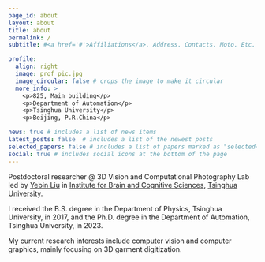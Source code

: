 ```yaml
---
page_id: about
layout: about
title: about
permalink: /
subtitle: #<a href='#'>Affiliations</a>. Address. Contacts. Moto. Etc.

profile:
  align: right
  image: prof_pic.jpg
  image_circular: false # crops the image to make it circular
  more_info: >
    <p>825, Main building</p>
    <p>Department of Automation</p>
    <p>Tsinghua University</p>
    <p>Beijing, P.R.China</p>

news: true # includes a list of news items
latest_posts: false  # includes a list of the newest posts
selected_papers: false # includes a list of papers marked as "selected={true}"
social: true # includes social icons at the bottom of the page
---
```


Postdoctoral researcher @ 3D Vision and Computational Photography Lab led by [Yebin Liu](http://www.liuyebin.com/) in [Institute for Brain and Cognitive Sciences](http://media.au.tsinghua.edu.cn/index/index/index.html), [Tsinghua University](https://www.tsinghua.edu.cn/).

I received the B.S. degree in the Department of Physics, Tsinghua University, in 2017, and the Ph.D. degree in the Department of Automation, Tsinghua University, in 2023.

My current research interests include computer vision and computer graphics, mainly focusing on 3D garment digitization. 

